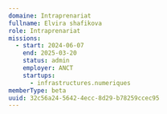 ```yaml
---
domaine: Intraprenariat
fullname: Elvira shafikova
role: Intraprenariat
missions:
  - start: 2024-06-07
    end: 2025-03-20
    status: admin
    employer: ANCT
    startups:
      - infrastructures.numeriques
memberType: beta
uuid: 32c56a24-5642-4ecc-8d29-b78259ccec95
---
```

